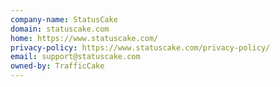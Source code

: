 ```yaml
---
company-name: StatusCake
domain: statuscake.com
home: https://www.statuscake.com/
privacy-policy: https://www.statuscake.com/privacy-policy/
email: support@statuscake.com
owned-by: TrafficCake
---
```




